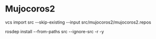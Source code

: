 # Mujocoros2

vcs import src --skip-existing --input src/mujocoros2/mujocoros2.repos

rosdep install --from-paths src --ignore-src -r -y
